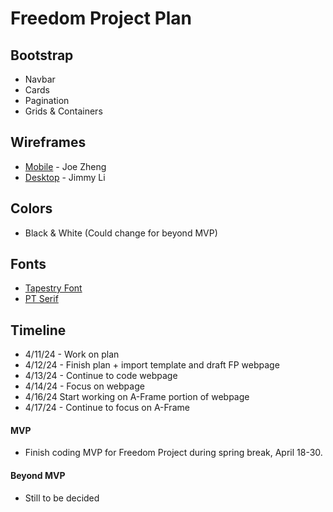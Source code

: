 # Freedom Project Plan

## Bootstrap
* Navbar
* Cards
* Pagination
* Grids & Containers
## Wireframes
* [Mobile](https://wireframe.cc/4TrfoG) - Joe Zheng
* [Desktop](https://wireframe.cc/fwQSVN) - Jimmy Li

## Colors
* Black & White (Could change for beyond MVP)
## Fonts
* [Tapestry Font](https://fonts.google.com/specimen/Tapestry)
* [PT Serif](https://fonts.google.com/specimen/PT+Serif)

## Timeline
* 4/11/24 - Work on plan
* 4/12/24 - Finish plan + import template and draft FP webpage
* 4/13/24 - Continue to code webpage
* 4/14/24 - Focus on webpage
* 4/16/24 Start working on A-Frame portion of webpage
* 4/17/24 - Continue to focus on A-Frame
#### MVP
* Finish coding MVP for Freedom Project during spring break, April 18-30.


#### Beyond MVP

* Still to be decided
